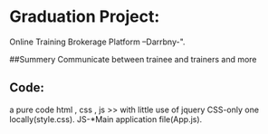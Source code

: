 # Graduation Project:
 Online Training Brokerage  Platform –Darrbny-".


##Summery
 Communicate between trainee and trainers and more 


## Code:
a pure code html , css , js >> with little use of jquery
CSS-only one locally(style.css).
JS-*Main application file(App.js).
